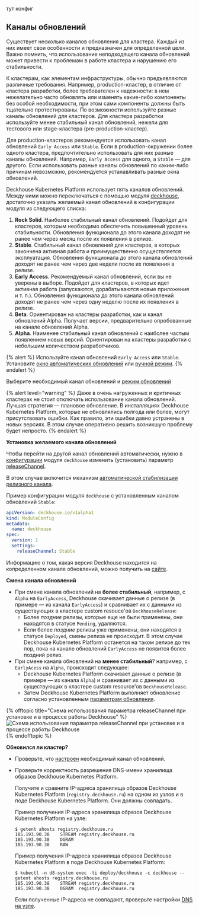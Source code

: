тут конфиг

## Каналы обновлений

Существует несколько каналов обновления для кластера. Каждый из них имеет свои особенности и предназначен для определенной цели. Важно помнить, что использование неподходящего канала обновлений может привести к проблемам в работе кластера и нарушению его стабильности.

К кластерам, как элементам инфраструктуры, обычно предъявляются различные требования. Например, production-кластер, в отличие от кластера разработки, более требователен к надежности: в нем нежелательно часто обновлять или изменять какие-либо компоненты без особой необходимости, при этом сами компоненты должны быть тщательно протестированы.
По возможности используйте разные каналы обновлений для кластеров. Для кластера разработки используйте менее стабильный канал обновлений, нежели для тестового или stage-кластера (pre-production-кластер).

Для production-кластеров рекомендуется использовать канал обновлений `Early Access` или `Stable`. Если в production-окружении более одного кластера, предпочтительно использовать для них разные каналы обновлений. Например, `Early Access` для одного, а `Stable` — для другого. Если использовать разные каналы обновлений по каким-либо причинам невозможно, рекомендуется устанавливать разные окна обновлений.

Deckhouse Kubernetes Platform использует пять каналов обновлений. Между ними можно переключаться с помощью модуля [deckhouse](ссылка), достаточно указать желаемый канал обновлений в конфигурации модуля из следующего списка:

1. **Rock Solid**. Наиболее стабильный канал обновлений. Подойдет для кластеров, которым необходимо обеспечить повышенный уровень стабильности. Обновления функционала до этого канала доходят не ранее чем через месяц после их появления в релизе.
2. **Stable**. Стабильный канал обновлений для кластеров, в которых закончена активная работа и преимущественно осуществляется эксплуатация. Обновления функционала до этого канала обновлений доходят не ранее чем через две недели после их появления в релизе.
3. **Early Access**. Рекомендуемый канал обновлений, если вы не уверены в выборе. Подойдет для кластеров, в которых идет активная работа (запускаются, дорабатываются новые приложения и т. п.). Обновления функционала до этого канала обновлений доходят не ранее чем через одну неделю после их появления в релизе.
4. **Beta**. Ориентирован на кластеры разработки, как и канал обновлений Alpha. Получает версии, предварительно опробованные на канале обновлений Alpha.
5. **Alpha**. Наименее стабильный канал обновлений с наиболее частым появлением новых версий. Ориентирован на кластеры разработки с небольшим количеством разработчиков.

{% alert %}
Используйте канал обновлений `Early Access` или `Stable`. Установите [окно автоматических обновлений](/documentation/v1/modules/002-deckhouse/usage.html#конфигурация-окон-обновлений) или [ручной режим](/documentation/v1/modules/002-deckhouse/usage.html#ручное-подтверждение-обновлений).
{% endalert %}

Выберите необходимый канал обновлений и [режим обновлений](/documentation/v1/modules/002-deckhouse/configuration.html#parameters-releasechannel) <!---дать ссылку на раздел этой доки), который соответствует вашим ожиданиям. Чем стабильнее канал обновлений, тем позже до него доходит новая функциональность.-->

{% alert level="warning" %}
Даже в очень нагруженных и критичных кластерах не стоит отключать использование канала обновлений. Лучшая стратегия — плановое обновление. В инсталляциях Deckhouse Kubernetes Platform, которые не обновлялись полгода или более, могут присутствовать ошибки. Как правило, эти ошибки давно устранены в новых версиях. В этом случае оперативно решить возникшую проблему будет непросто.
{% endalert %}

**Установка желаемого канала обновлений**

Чтобы перейти на другой канал обновлений автоматически, нужно в [конфигурации](modules/002-deckhouse/configuration.html) модуля `deckhouse` изменить (установить) параметр [releaseChannel](modules/002-deckhouse/configuration.html#parameters-releasechannel).

В этом случае включится механизм [автоматической стабилизации релизного канала](#как-работает-автоматическое-обновление-deckhouse).

Пример конфигурации модуля `deckhouse` с установленным каналом обновлений `Stable`:

```yaml
apiVersion: deckhouse.io/v1alpha1
kind: ModuleConfig
metadata:
  name: deckhouse
spec:
  version: 1
  settings:
    releaseChannel: Stable
```

Информацию о том, какая версия Deckhouse находится на копределенном канале обновлений, можно получить на [сайте](https://flow.deckhouse.io).

**Cмена канала обновлений**

* При смене канала обновлений на **более стабильный**, например, с `Alpha` на `EarlyAccess`, Deckhouse скачивает данные о релизе (в примере — из канала `EarlyAccess`) и сравнивает их с данными из существующих в кластере custom resouce'ов `DeckhouseRelease`:
  * Более *поздние* релизы, которые еще не были применены, они находятся в статусе `Pending`, удаляются.
  * Если более *поздние* релизы уже применены, они находятся в статусе `Deployed`, смены релиза не происходит. В этом случае Deckhouse Kubernetes Platform останется на таком релизе до тех пор, пока на канале обновлений `EarlyAccess` не появится более поздний релиз.
* При смене канала обновлений на **менее стабильный**? например, с `EarlyAcess` на `Alpha`, происходит следующее:
  * Deckhouse Kubernetes Platform скачивает данные о релизе (в примере — из канала `Alpha`) и сравнивает их с данными из существующих в кластере custom resource'ов `DeckhouseRelease`.
  * Затем Deckhouse Kubernetes Platform выполняет обновление согласно установленным [параметрам обновления](modules/002-deckhouse/configuration.html#parameters-update).

{% offtopic title="Схема использования параметра releaseChannel при установке и в процессе работы Deckhouse" %}
![Схема использования параметра releaseChannel при установке и в процессе работы Deckhouse](images/common/deckhouse-update-process.png)
{% endofftopic %}

**Обновился ли кластер?**

* Проверьте, что [настроен](#как-установить-желаемый-канал-обновлений) необходимый канал обновлений.
* Проверьте корректность разрешения DNS-имени хранилища образов Deckhouse Kubernetes Platform.

  Получите и сравните IP-адреса хранилища образов Deckhouse Kubernetes Platform (`registry.deckhouse.ru`) на одном из узлов и в поде Deckhouse Kubernetes Platform. Они должны совпадать.

  Пример получения IP-адреса хранилища образов Deckhouse Kubernetes Platform на узле:

  ```shell
  $ getent ahosts registry.deckhouse.ru
  185.193.90.38    STREAM registry.deckhouse.ru
  185.193.90.38    DGRAM
  185.193.90.38    RAW
  ```

  Пример получения IP-адреса хранилища образов Deckhouse Kubernetes Platform в поде Deckhouse Kubernetes Platform:
  
  ```shell
  $ kubectl -n d8-system exec -ti deploy/deckhouse -c deckhouse -- getent ahosts registry.deckhouse.ru
  185.193.90.38    STREAM registry.deckhouse.ru
  185.193.90.38    DGRAM  registry.deckhouse.ru
  ```
  
  Если полученные IP-адреса не совпадают, проверьте настройки [DNS на узле](ссылка).